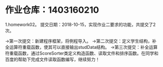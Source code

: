 
# 作业仓库：1403160210
1.homework02。 提交日期：2018-10-15，实现作业二要求的功能，共提交了2次。<br>

→第一次提交：新建程序框架，将例程导入。
→第二次提交：定义学生结构，补全运算符重载函数，使其可以直接输出studData结构。
→第三次提交：补全运算符重载函数，通过ScoreSorter类定义构造函数、读取文件和排序函数。在同学和百度的帮助下完成文件读取函数编写，继续努力！




